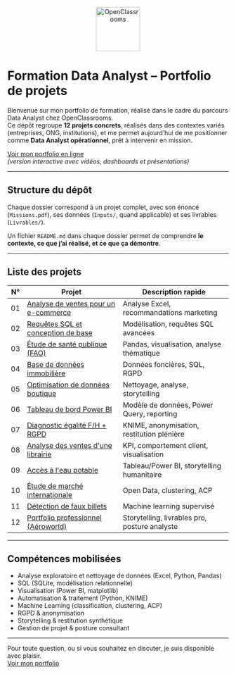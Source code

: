 <p align="center">
  <img src="https://greta-cfa-aquitaine.fr/uploads/logo-OpenClassRooms-COM-du-SITE-WEB-9.jpg" alt="OpenClassrooms" height="100"/>
</p>

# Formation Data Analyst – Portfolio de projets

Bienvenue sur mon portfolio de formation, réalisé dans le cadre du parcours Data Analyst chez OpenClassrooms.  
Ce dépôt regroupe **12 projets concrets**, réalisés dans des contextes variés (entreprises, ONG, institutions), et me permet aujourd’hui de me positionner comme **Data Analyst opérationnel**, prêt à intervenir en mission.

[Voir mon portfolio en ligne](https://sites.google.com/view/portfolio-data-adrian/)  
*(version interactive avec vidéos, dashboards et présentations)*

---

## Structure du dépôt

Chaque dossier correspond à un projet complet, avec son énoncé (`Missions.pdf`), ses données (`Inputs/`, quand applicable) et ses livrables (`Livrables/`).

Un fichier `README.md` dans chaque dossier permet de comprendre **le contexte, ce que j’ai réalisé, et ce que ça démontre**.

---

## Liste des projets

| N° | Projet | Description rapide |
|----|--------|---------------------|
| 01 | [Analyse de ventes pour un e-commerce](./01.%20Faire%20une%20analyse%20de%20ventes%20pour%20un%20e-commerce) | Analyse Excel, recommandations marketing |
| 02 | [Requêtes SQL et conception de base](./02.%20Requ%C3%AAter%20une%20base%20de%20donn%C3%A9es%20avec%20SQL) | Modélisation, requêtes SQL avancées |
| 03 | [Étude de santé publique (FAO)](./03.%20R%C3%A9aliser%20une%20%C3%A9tude%20de%20sant%C3%A9%20publique%20avec%20Python) | Pandas, visualisation, analyse thématique |
| 04 | [Base de données immobilière](./04.%20Cr%C3%A9er%20et%20utiliser%20une%20base%20de%20donn%C3%A9es%20immobili%C3%A8re%20avec%20SQL) | Données foncières, SQL, RGPD |
| 05 | [Optimisation de données boutique](./05.%20Optimiser%20la%20gestion%20des%20donn%C3%A9es%20d%27une%20boutique%20avec%20Python) | Nettoyage, analyse, storytelling |
| 06 | [Tableau de bord Power BI](./06.%20Cr%C3%A9er%20un%20tableau%20de%20bord%20dynamique%20avec%20Power%20BI%20pour%20visualiser%20l%27avancement%20de%20projets) | Modèle de données, Power Query, reporting |
| 07 | [Diagnostic égalité F/H + RGPD](./07.%20Analyser%20des%20indicateurs%20de%20l%27%C3%A9galit%C3%A9%20femmes%20hommes%20en%20respect%20du%20RGPD) | KNIME, anonymisation, restitution plénière |
| 08 | [Analyse des ventes d'une librairie](./08.%20Analyser%20les%20ventes%20d%27une%20librairie%20avec%20Python) | KPI, comportement client, visualisation |
| 09 | [Accès à l'eau potable](./09.%20Faire%20une%20%C3%A9tude%20sur%20l%27eau%20potable) | Tableau/Power BI, storytelling humanitaire |
| 10 | [Étude de marché internationale](./10.%20Produire%20une%20%C3%A9tude%20de%20march%C3%A9%20avec%20Python) | Open Data, clustering, ACP |
| 11 | [Détection de faux billets](./11.%20D%C3%A9tecter%20des%20faux%20billets%20avec%20Python) | Machine learning supervisé |
| 12 | [Portfolio professionnel (Aéroworld)](./12.%20Cr%C3%A9er%20votre%20portfolio%20de%20professionnel%20de%20la%20data) | Storytelling, livrables pro, posture analyste |

---

## Compétences mobilisées

- Analyse exploratoire et nettoyage de données (Excel, Python, Pandas)
- SQL (SQLite, modélisation relationnelle)
- Visualisation (Power BI, matplotlib)
- Automatisation & traitement (Python, KNIME)
- Machine Learning (classification, clustering, ACP)
- RGPD & anonymisation
- Storytelling & restitution synthétique
- Gestion de projet & posture consultant

---

Pour toute question, ou si vous souhaitez en discuter, je suis disponible avec plaisir.  
[Voir mon portfolio](https://sites.google.com/view/portfolio-data-adrian/)
